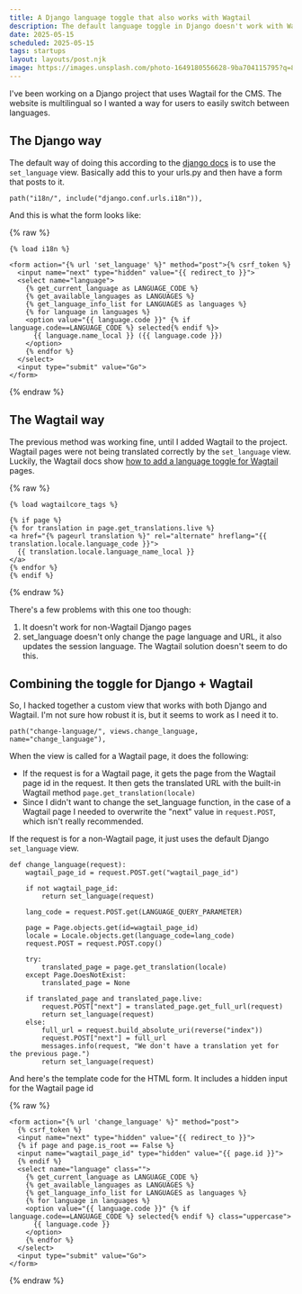 ```yaml
---
title: A Django language toggle that also works with Wagtail
description: The default language toggle in Django doesn't work with Wagtail. And the Wagtail toggle, doesn't work with Django. Here's a solution that works with both.
date: 2025-05-15
scheduled: 2025-05-15
tags: startups
layout: layouts/post.njk
image: https://images.unsplash.com/photo-1649180556628-9ba704115795?q=80&w=3262&auto=format&fit=crop&ixlib=rb-4.1.0&ixid=M3wxMjA3fDB8MHxwaG90by1wYWdlfHx8fGVufDB8fHx8fA%3D%3D
---
```


I've been working on a Django project that uses Wagtail for the CMS. The website is multilingual so I wanted a way for users to easily switch between languages.

## The Django way

The default way of doing this according to the [django docs](https://docs.djangoproject.com/en/5.1/topics/i18n/translation/#the-set-language-redirect-view) is to use the `set_language` view. Basically add this to your urls.py and then have a form that posts to it.

```
path("i18n/", include("django.conf.urls.i18n")),
```

And this is what the form looks like:

{% raw %}
```
{% load i18n %}

<form action="{% url 'set_language' %}" method="post">{% csrf_token %}
  <input name="next" type="hidden" value="{{ redirect_to }}">
  <select name="language">
    {% get_current_language as LANGUAGE_CODE %}
    {% get_available_languages as LANGUAGES %}
    {% get_language_info_list for LANGUAGES as languages %}
    {% for language in languages %}
    <option value="{{ language.code }}" {% if language.code==LANGUAGE_CODE %} selected{% endif %}>
      {{ language.name_local }} ({{ language.code }})
    </option>
    {% endfor %}
  </select>
  <input type="submit" value="Go">
</form>
```
{% endraw %}

## The Wagtail way

The previous method was working fine, until I added Wagtail to the project. Wagtail pages were not being translated correctly by the `set_language` view. Luckily, the Wagtail docs show [how to add a language toggle for Wagtail](https://docs.wagtail.org/en/stable/advanced_topics/i18n.html#language-region-selector) pages.

{% raw %}
```
{% load wagtailcore_tags %}

{% if page %}
{% for translation in page.get_translations.live %}
<a href="{% pageurl translation %}" rel="alternate" hreflang="{{ translation.locale.language_code }}">
  {{ translation.locale.language_name_local }}
</a>
{% endfor %}
{% endif %}
```
{% endraw %}

There's a few problems with this one too though:

1. It doesn't work for non-Wagtail Django pages
2. set_language doesn't only change the page language and URL, it also updates the session language. The Wagtail solution doesn't seem to do this.

## Combining the toggle for Django + Wagtail

So, I hacked together a custom view that works with both Django and Wagtail. I'm not sure how robust it is, but it seems to work as I need it to.

```
path("change-language/", views.change_language, name="change_language"),
```

When the view is called for a Wagtail page, it does the following:
- If the request is for a Wagtail page, it gets the page from the Wagtail page id in the request. It then gets the translated URL with the built-in Wagtail method `page.get_translation(locale)`
- Since I didn't want to change the set_language function, in the case of a Wagtail page I needed to overwrite the "next" value in `request.POST`, which isn't really recommended.

If the request is for a non-Wagtail page, it just uses the default Django `set_language` view.

```
def change_language(request):
    wagtail_page_id = request.POST.get("wagtail_page_id")

    if not wagtail_page_id:
        return set_language(request)

    lang_code = request.POST.get(LANGUAGE_QUERY_PARAMETER)

    page = Page.objects.get(id=wagtail_page_id)
    locale = Locale.objects.get(language_code=lang_code)
    request.POST = request.POST.copy()

    try:
        translated_page = page.get_translation(locale)
    except Page.DoesNotExist:
        translated_page = None

    if translated_page and translated_page.live:
        request.POST["next"] = translated_page.get_full_url(request)
        return set_language(request)
    else:
        full_url = request.build_absolute_uri(reverse("index"))
        request.POST["next"] = full_url
        messages.info(request, "We don't have a translation yet for the previous page.")
        return set_language(request)
```

And here's the template code for the HTML form. It includes a hidden input for the Wagtail page id

{% raw %}
```
<form action="{% url 'change_language' %}" method="post">
  {% csrf_token %}
  <input name="next" type="hidden" value="{{ redirect_to }}">
  {% if page and page.is_root == False %}
  <input name="wagtail_page_id" type="hidden" value="{{ page.id }}">
  {% endif %}
  <select name="language" class="">
    {% get_current_language as LANGUAGE_CODE %}
    {% get_available_languages as LANGUAGES %}
    {% get_language_info_list for LANGUAGES as languages %}
    {% for language in languages %}
    <option value="{{ language.code }}" {% if language.code==LANGUAGE_CODE %} selected{% endif %} class="uppercase">
      {{ language.code }}
    </option>
    {% endfor %}
  </select>
  <input type="submit" value="Go">
</form>
```
{% endraw %}